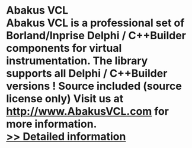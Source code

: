 # Abakus VCL<br />Abakus VCL is a professional set of Borland/Inprise Delphi / C++Builder components for virtual instrumentation. The library supports all Delphi / C++Builder versions ! Source included (source license only) Visit us at http://www.AbakusVCL.com for more information.<br />[>> Detailed information](https://secure.shareit.com/shareit/product.html?productid=102417&affiliateid=200057808)